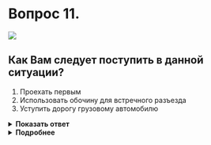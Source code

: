 # Вопрос 11.

![](https://s.drom.ru/i24228/pdd/tickets/2016/1543884982.jpg)

## Как Вам следует поступить в данной ситуации?

1. Проехать первым
2. Использовать обочину для встречного разъезда
3. Уступить дорогу грузовому автомобилю

<details>
<summary><b>Показать ответ</b></summary>
Правильный ответ: 1
</details>
<details>
<summary><b>Подробнее</b></summary>
Помеха на стороне водителя грузовика. Он уступает дорогу, вы проезжаете первым.
(Пункт 11.7 ПДД)
</details>